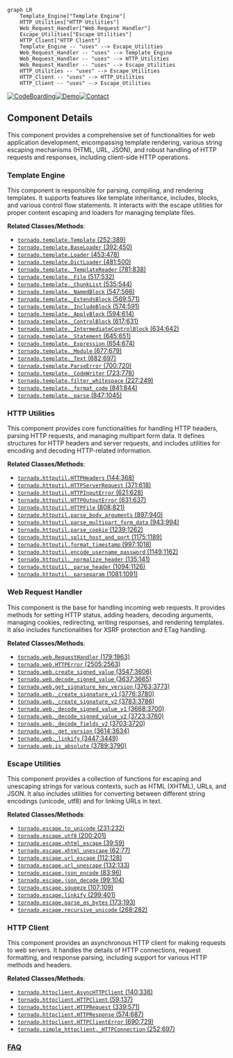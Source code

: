 ```mermaid
graph LR
    Template_Engine["Template Engine"]
    HTTP_Utilities["HTTP Utilities"]
    Web_Request_Handler["Web Request Handler"]
    Escape_Utilities["Escape Utilities"]
    HTTP_Client["HTTP Client"]
    Template_Engine -- "uses" --> Escape_Utilities
    Web_Request_Handler -- "uses" --> Template_Engine
    Web_Request_Handler -- "uses" --> HTTP_Utilities
    Web_Request_Handler -- "uses" --> Escape_Utilities
    HTTP_Utilities -- "uses" --> Escape_Utilities
    HTTP_Client -- "uses" --> HTTP_Utilities
    HTTP_Client -- "uses" --> Escape_Utilities
```
[![CodeBoarding](https://img.shields.io/badge/Generated%20by-CodeBoarding-9cf?style=flat-square)](https://github.com/CodeBoarding/GeneratedOnBoardings)[![Demo](https://img.shields.io/badge/Try%20our-Demo-blue?style=flat-square)](https://www.codeboarding.org/demo)[![Contact](https://img.shields.io/badge/Contact%20us%20-%20contact@codeboarding.org-lightgrey?style=flat-square)](mailto:contact@codeboarding.org)

## Component Details

This component provides a comprehensive set of functionalities for web application development, encompassing template rendering, various string escaping mechanisms (HTML, URL, JSON), and robust handling of HTTP requests and responses, including client-side HTTP operations.

### Template Engine
This component is responsible for parsing, compiling, and rendering templates. It supports features like template inheritance, includes, blocks, and various control flow statements. It interacts with the escape utilities for proper content escaping and loaders for managing template files.


**Related Classes/Methods**:

- <a href="https://github.com/tornadoweb/tornado/blob/master/tornado/template.py#L252-L389" target="_blank" rel="noopener noreferrer">`tornado.template.Template` (252:389)</a>
- <a href="https://github.com/tornadoweb/tornado/blob/master/tornado/template.py#L392-L450" target="_blank" rel="noopener noreferrer">`tornado.template.BaseLoader` (392:450)</a>
- <a href="https://github.com/tornadoweb/tornado/blob/master/tornado/template.py#L453-L478" target="_blank" rel="noopener noreferrer">`tornado.template.Loader` (453:478)</a>
- <a href="https://github.com/tornadoweb/tornado/blob/master/tornado/template.py#L481-L500" target="_blank" rel="noopener noreferrer">`tornado.template.DictLoader` (481:500)</a>
- <a href="https://github.com/tornadoweb/tornado/blob/master/tornado/template.py#L781-L838" target="_blank" rel="noopener noreferrer">`tornado.template._TemplateReader` (781:838)</a>
- <a href="https://github.com/tornadoweb/tornado/blob/master/tornado/template.py#L517-L532" target="_blank" rel="noopener noreferrer">`tornado.template._File` (517:532)</a>
- <a href="https://github.com/tornadoweb/tornado/blob/master/tornado/template.py#L535-L544" target="_blank" rel="noopener noreferrer">`tornado.template._ChunkList` (535:544)</a>
- <a href="https://github.com/tornadoweb/tornado/blob/master/tornado/template.py#L547-L566" target="_blank" rel="noopener noreferrer">`tornado.template._NamedBlock` (547:566)</a>
- <a href="https://github.com/tornadoweb/tornado/blob/master/tornado/template.py#L569-L571" target="_blank" rel="noopener noreferrer">`tornado.template._ExtendsBlock` (569:571)</a>
- <a href="https://github.com/tornadoweb/tornado/blob/master/tornado/template.py#L574-L591" target="_blank" rel="noopener noreferrer">`tornado.template._IncludeBlock` (574:591)</a>
- <a href="https://github.com/tornadoweb/tornado/blob/master/tornado/template.py#L594-L614" target="_blank" rel="noopener noreferrer">`tornado.template._ApplyBlock` (594:614)</a>
- <a href="https://github.com/tornadoweb/tornado/blob/master/tornado/template.py#L617-L631" target="_blank" rel="noopener noreferrer">`tornado.template._ControlBlock` (617:631)</a>
- <a href="https://github.com/tornadoweb/tornado/blob/master/tornado/template.py#L634-L642" target="_blank" rel="noopener noreferrer">`tornado.template._IntermediateControlBlock` (634:642)</a>
- <a href="https://github.com/tornadoweb/tornado/blob/master/tornado/template.py#L645-L651" target="_blank" rel="noopener noreferrer">`tornado.template._Statement` (645:651)</a>
- <a href="https://github.com/tornadoweb/tornado/blob/master/tornado/template.py#L654-L674" target="_blank" rel="noopener noreferrer">`tornado.template._Expression` (654:674)</a>
- <a href="https://github.com/tornadoweb/tornado/blob/master/tornado/template.py#L677-L679" target="_blank" rel="noopener noreferrer">`tornado.template._Module` (677:679)</a>
- <a href="https://github.com/tornadoweb/tornado/blob/master/tornado/template.py#L682-L697" target="_blank" rel="noopener noreferrer">`tornado.template._Text` (682:697)</a>
- <a href="https://github.com/tornadoweb/tornado/blob/master/tornado/template.py#L700-L720" target="_blank" rel="noopener noreferrer">`tornado.template.ParseError` (700:720)</a>
- <a href="https://github.com/tornadoweb/tornado/blob/master/tornado/template.py#L723-L778" target="_blank" rel="noopener noreferrer">`tornado.template._CodeWriter` (723:778)</a>
- <a href="https://github.com/tornadoweb/tornado/blob/master/tornado/template.py#L227-L249" target="_blank" rel="noopener noreferrer">`tornado.template.filter_whitespace` (227:249)</a>
- <a href="https://github.com/tornadoweb/tornado/blob/master/tornado/template.py#L841-L844" target="_blank" rel="noopener noreferrer">`tornado.template._format_code` (841:844)</a>
- <a href="https://github.com/tornadoweb/tornado/blob/master/tornado/template.py#L847-L1045" target="_blank" rel="noopener noreferrer">`tornado.template._parse` (847:1045)</a>


### HTTP Utilities
This component provides core functionalities for handling HTTP headers, parsing HTTP requests, and managing multipart form data. It defines structures for HTTP headers and server requests, and includes utilities for encoding and decoding HTTP-related information.


**Related Classes/Methods**:

- <a href="https://github.com/tornadoweb/tornado/blob/master/tornado/httputil.py#L144-L368" target="_blank" rel="noopener noreferrer">`tornado.httputil.HTTPHeaders` (144:368)</a>
- <a href="https://github.com/tornadoweb/tornado/blob/master/tornado/httputil.py#L371-L618" target="_blank" rel="noopener noreferrer">`tornado.httputil.HTTPServerRequest` (371:618)</a>
- <a href="https://github.com/tornadoweb/tornado/blob/master/tornado/httputil.py#L621-L628" target="_blank" rel="noopener noreferrer">`tornado.httputil.HTTPInputError` (621:628)</a>
- <a href="https://github.com/tornadoweb/tornado/blob/master/tornado/httputil.py#L631-L637" target="_blank" rel="noopener noreferrer">`tornado.httputil.HTTPOutputError` (631:637)</a>
- <a href="https://github.com/tornadoweb/tornado/blob/master/tornado/httputil.py#L808-L821" target="_blank" rel="noopener noreferrer">`tornado.httputil.HTTPFile` (808:821)</a>
- <a href="https://github.com/tornadoweb/tornado/blob/master/tornado/httputil.py#L897-L940" target="_blank" rel="noopener noreferrer">`tornado.httputil.parse_body_arguments` (897:940)</a>
- <a href="https://github.com/tornadoweb/tornado/blob/master/tornado/httputil.py#L943-L994" target="_blank" rel="noopener noreferrer">`tornado.httputil.parse_multipart_form_data` (943:994)</a>
- <a href="https://github.com/tornadoweb/tornado/blob/master/tornado/httputil.py#L1239-L1262" target="_blank" rel="noopener noreferrer">`tornado.httputil.parse_cookie` (1239:1262)</a>
- <a href="https://github.com/tornadoweb/tornado/blob/master/tornado/httputil.py#L1175-L1189" target="_blank" rel="noopener noreferrer">`tornado.httputil.split_host_and_port` (1175:1189)</a>
- <a href="https://github.com/tornadoweb/tornado/blob/master/tornado/httputil.py#L997-L1018" target="_blank" rel="noopener noreferrer">`tornado.httputil.format_timestamp` (997:1018)</a>
- <a href="https://github.com/tornadoweb/tornado/blob/master/tornado/httputil.py#L1149-L1162" target="_blank" rel="noopener noreferrer">`tornado.httputil.encode_username_password` (1149:1162)</a>
- <a href="https://github.com/tornadoweb/tornado/blob/master/tornado/httputil.py#L135-L141" target="_blank" rel="noopener noreferrer">`tornado.httputil._normalize_header` (135:141)</a>
- <a href="https://github.com/tornadoweb/tornado/blob/master/tornado/httputil.py#L1094-L1126" target="_blank" rel="noopener noreferrer">`tornado.httputil._parse_header` (1094:1126)</a>
- <a href="https://github.com/tornadoweb/tornado/blob/master/tornado/httputil.py#L1081-L1091" target="_blank" rel="noopener noreferrer">`tornado.httputil._parseparam` (1081:1091)</a>


### Web Request Handler
This component is the base for handling incoming web requests. It provides methods for setting HTTP status, adding headers, decoding arguments, managing cookies, redirecting, writing responses, and rendering templates. It also includes functionalities for XSRF protection and ETag handling.


**Related Classes/Methods**:

- <a href="https://github.com/tornadoweb/tornado/blob/master/tornado/web.py#L179-L1963" target="_blank" rel="noopener noreferrer">`tornado.web.RequestHandler` (179:1963)</a>
- <a href="https://github.com/tornadoweb/tornado/blob/master/tornado/web.py#L2505-L2563" target="_blank" rel="noopener noreferrer">`tornado.web.HTTPError` (2505:2563)</a>
- <a href="https://github.com/tornadoweb/tornado/blob/master/tornado/web.py#L3547-L3606" target="_blank" rel="noopener noreferrer">`tornado.web.create_signed_value` (3547:3606)</a>
- <a href="https://github.com/tornadoweb/tornado/blob/master/tornado/web.py#L3637-L3665" target="_blank" rel="noopener noreferrer">`tornado.web.decode_signed_value` (3637:3665)</a>
- <a href="https://github.com/tornadoweb/tornado/blob/master/tornado/web.py#L3763-L3773" target="_blank" rel="noopener noreferrer">`tornado.web.get_signature_key_version` (3763:3773)</a>
- <a href="https://github.com/tornadoweb/tornado/blob/master/tornado/web.py#L3776-L3780" target="_blank" rel="noopener noreferrer">`tornado.web._create_signature_v1` (3776:3780)</a>
- <a href="https://github.com/tornadoweb/tornado/blob/master/tornado/web.py#L3783-L3786" target="_blank" rel="noopener noreferrer">`tornado.web._create_signature_v2` (3783:3786)</a>
- <a href="https://github.com/tornadoweb/tornado/blob/master/tornado/web.py#L3668-L3700" target="_blank" rel="noopener noreferrer">`tornado.web._decode_signed_value_v1` (3668:3700)</a>
- <a href="https://github.com/tornadoweb/tornado/blob/master/tornado/web.py#L3723-L3760" target="_blank" rel="noopener noreferrer">`tornado.web._decode_signed_value_v2` (3723:3760)</a>
- <a href="https://github.com/tornadoweb/tornado/blob/master/tornado/web.py#L3703-L3720" target="_blank" rel="noopener noreferrer">`tornado.web._decode_fields_v2` (3703:3720)</a>
- <a href="https://github.com/tornadoweb/tornado/blob/master/tornado/web.py#L3614-L3634" target="_blank" rel="noopener noreferrer">`tornado.web._get_version` (3614:3634)</a>
- <a href="https://github.com/tornadoweb/tornado/blob/master/tornado/web.py#L3447-L3449" target="_blank" rel="noopener noreferrer">`tornado.web._linkify` (3447:3449)</a>
- <a href="https://github.com/tornadoweb/tornado/blob/master/tornado/web.py#L3789-L3790" target="_blank" rel="noopener noreferrer">`tornado.web.is_absolute` (3789:3790)</a>


### Escape Utilities
This component provides a collection of functions for escaping and unescaping strings for various contexts, such as HTML (XHTML), URLs, and JSON. It also includes utilities for converting between different string encodings (unicode, utf8) and for linking URLs in text.


**Related Classes/Methods**:

- <a href="https://github.com/tornadoweb/tornado/blob/master/tornado/escape.py#L231-L232" target="_blank" rel="noopener noreferrer">`tornado.escape.to_unicode` (231:232)</a>
- <a href="https://github.com/tornadoweb/tornado/blob/master/tornado/escape.py#L200-L201" target="_blank" rel="noopener noreferrer">`tornado.escape.utf8` (200:201)</a>
- <a href="https://github.com/tornadoweb/tornado/blob/master/tornado/escape.py#L39-L59" target="_blank" rel="noopener noreferrer">`tornado.escape.xhtml_escape` (39:59)</a>
- <a href="https://github.com/tornadoweb/tornado/blob/master/tornado/escape.py#L62-L77" target="_blank" rel="noopener noreferrer">`tornado.escape.xhtml_unescape` (62:77)</a>
- <a href="https://github.com/tornadoweb/tornado/blob/master/tornado/escape.py#L112-L128" target="_blank" rel="noopener noreferrer">`tornado.escape.url_escape` (112:128)</a>
- <a href="https://github.com/tornadoweb/tornado/blob/master/tornado/escape.py#L132-L133" target="_blank" rel="noopener noreferrer">`tornado.escape.url_unescape` (132:133)</a>
- <a href="https://github.com/tornadoweb/tornado/blob/master/tornado/escape.py#L83-L96" target="_blank" rel="noopener noreferrer">`tornado.escape.json_encode` (83:96)</a>
- <a href="https://github.com/tornadoweb/tornado/blob/master/tornado/escape.py#L99-L104" target="_blank" rel="noopener noreferrer">`tornado.escape.json_decode` (99:104)</a>
- <a href="https://github.com/tornadoweb/tornado/blob/master/tornado/escape.py#L107-L109" target="_blank" rel="noopener noreferrer">`tornado.escape.squeeze` (107:109)</a>
- <a href="https://github.com/tornadoweb/tornado/blob/master/tornado/escape.py#L299-L401" target="_blank" rel="noopener noreferrer">`tornado.escape.linkify` (299:401)</a>
- <a href="https://github.com/tornadoweb/tornado/blob/master/tornado/escape.py#L173-L193" target="_blank" rel="noopener noreferrer">`tornado.escape.parse_qs_bytes` (173:193)</a>
- <a href="https://github.com/tornadoweb/tornado/blob/master/tornado/escape.py#L268-L282" target="_blank" rel="noopener noreferrer">`tornado.escape.recursive_unicode` (268:282)</a>


### HTTP Client
This component provides an asynchronous HTTP client for making requests to web servers. It handles the details of HTTP connections, request formatting, and response parsing, including support for various HTTP methods and headers.


**Related Classes/Methods**:

- <a href="https://github.com/tornadoweb/tornado/blob/master/tornado/httpclient.py#L140-L336" target="_blank" rel="noopener noreferrer">`tornado.httpclient.AsyncHTTPClient` (140:336)</a>
- <a href="https://github.com/tornadoweb/tornado/blob/master/tornado/httpclient.py#L59-L137" target="_blank" rel="noopener noreferrer">`tornado.httpclient.HTTPClient` (59:137)</a>
- <a href="https://github.com/tornadoweb/tornado/blob/master/tornado/httpclient.py#L339-L571" target="_blank" rel="noopener noreferrer">`tornado.httpclient.HTTPRequest` (339:571)</a>
- <a href="https://github.com/tornadoweb/tornado/blob/master/tornado/httpclient.py#L574-L687" target="_blank" rel="noopener noreferrer">`tornado.httpclient.HTTPResponse` (574:687)</a>
- <a href="https://github.com/tornadoweb/tornado/blob/master/tornado/httpclient.py#L690-L729" target="_blank" rel="noopener noreferrer">`tornado.httpclient.HTTPClientError` (690:729)</a>
- <a href="https://github.com/tornadoweb/tornado/blob/master/tornado/simple_httpclient.py#L252-L697" target="_blank" rel="noopener noreferrer">`tornado.simple_httpclient._HTTPConnection` (252:697)</a>




### [FAQ](https://github.com/CodeBoarding/GeneratedOnBoardings/tree/main?tab=readme-ov-file#faq)